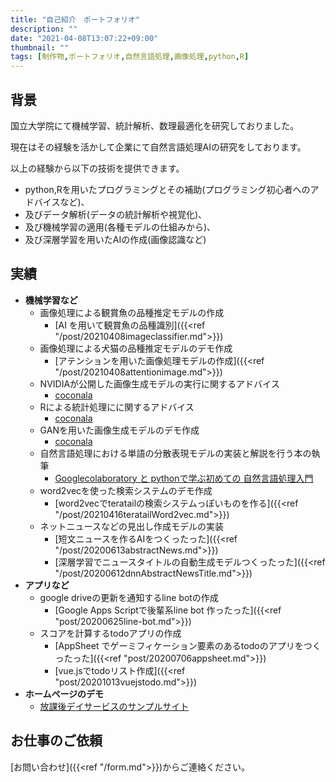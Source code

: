```yaml
---
title: "自己紹介　ポートフォリオ"
description: ""
date: "2021-04-08T13:07:22+09:00"
thumbnail: ""
tags: [制作物,ポートフォリオ,自然言語処理,画像処理,python,R]
---
```

## 背景
国立大学院にて機械学習、統計解析、数理最適化を研究しておりました。

現在はその経験を活かして企業にて自然言語処理AIの研究をしております。

以上の経験から以下の技術を提供できます。

- python,Rを用いたプログラミングとその補助(プログラミング初心者へのアドバイスなど)、
- 及びデータ解析(データの統計解析や視覚化)、
- 及び機械学習の適用(各種モデルの仕組みから)、
- 及び深層学習を用いたAIの作成(画像認識など)

## 実績
  - **機械学習など**
    - 画像処理による観賞魚の品種推定モデルの作成
      - [AI を用いて観賞魚の品種識別]({{<ref "/post/20210408imageclassifier.md">}})
    - 画像処理による犬猫の品種推定モデルのデモ作成
      - [アテンションを用いた画像処理モデルの作成]({{<ref "/post/20210408attentionimage.md">}})
    - NVIDIAが公開した画像生成モデルの実行に関するアドバイス
      - [coconala ](https://coconala.com/users/1117897/services)
    - Rによる統計処理にに関するアドバイス
      - [coconala ](https://coconala.com/users/1117897/services)
    - GANを用いた画像生成モデルのデモ作成
      - [coconala ](https://coconala.com/users/1117897/services)
    - 自然言語処理における単語の分散表現モデルの実装と解説を行う本の執筆
      - [Googlecolaboratory と pythonで学ぶ初めての 自然言語処理入門](https://subcul-science.booth.pm/items/1562211)
    - word2vecを使った検索システムのデモ作成
      - [word2vecでteratailの検索システムっぽいものを作る]({{<ref "/post/20210416teratailWord2vec.md">}})
    - ネットニュースなどの見出し作成モデルの実装
      - [短文ニュースを作るAIをつくったった]({{<ref "/post/20200613abstractNews.md">}})
      - [深層学習でニュースタイトルの自動生成モデルつくったった]({{<ref "/post/20200612dnnAbstractNewsTitle.md">}})
- **アプリなど**
  - google driveの更新を通知するline botの作成
    - [Google Apps Scriptで後輩系line bot 作ったった]({{<ref "post/20200625line-bot.md">}})
  - スコアを計算するtodoアプリの作成
    - [AppSheet でゲーミフィケーション要素のあるtodoのアプリをつくったった]({{<ref "post/20200706appsheet.md">}})
    - [vue.jsでtodoリスト作成]({{<ref "post/20201013vuejstodo.md">}})
- **ホームページのデモ**
  - [放課後デイサービスのサンプルサイト](https://wonderful-thompson-1e690c.netlify.app/)

## お仕事のご依頼
[お問い合わせ]({{<ref "/form.md">}})からご連絡ください。


